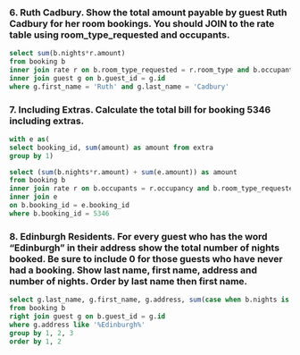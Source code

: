 

### 6. Ruth Cadbury. Show the total amount payable by guest Ruth Cadbury for her room bookings. You should JOIN to the rate table using room_type_requested and occupants.

```SQL
select sum(b.nights*r.amount)
from booking b
inner join rate r on b.room_type_requested = r.room_type and b.occupants = r.occupancy
inner join guest g on b.guest_id = g.id
where g.first_name = 'Ruth' and g.last_name = 'Cadbury'
```

### 7. Including Extras. Calculate the total bill for booking 5346 including extras.

```SQL
with e as(
select booking_id, sum(amount) as amount from extra
group by 1) 

select (sum(b.nights*r.amount) + sum(e.amount)) as amount
from booking b
inner join rate r on b.occupants = r.occupancy and b.room_type_requested = r.room_type
inner join e
on b.booking_id = e.booking_id
where b.booking_id = 5346
```

### 8. Edinburgh Residents. For every guest who has the word “Edinburgh” in their address show the total number of nights booked. Be sure to include 0 for those guests who have never had a booking. Show last name, first name, address and number of nights. Order by last name then first name.

```SQL
select g.last_name, g.first_name, g.address, sum(case when b.nights is null then 0 else b.nights end) as nights
from booking b 
right join guest g on b.guest_id = g.id 
where g.address like '%Edinburgh%'
group by 1, 2, 3
order by 1, 2
```
